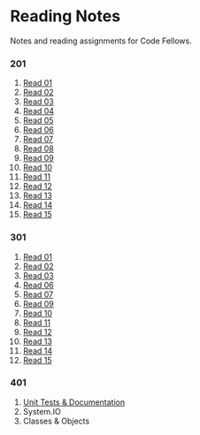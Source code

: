 # Reading Notes
Notes and reading assignments for Code Fellows.

### 201
1. [Read 01](https://dianestephani.github.io/reading-notes/read-01)
1. [Read 02](https://dianestephani.github.io/reading-notes/class-02)
1. [Read 03](https://dianestephani.github.io/reading-notes/class-03)
1. [Read 04](https://dianestephani.github.io/reading-notes/class-04)
1. [Read 05](https://dianestephani.github.io/reading-notes/class-05)
1. [Read 06](https://dianestephani.github.io/reading-notes/class-06)
1. [Read 07](https://dianestephani.github.io/reading-notes/class-07)
1. [Read 08](https://dianestephani.github.io/reading-notes/class-08)
1. [Read 09](https://dianestephani.github.io/reading-notes/class-09)
1. [Read 10](https://dianestephani.github.io/reading-notes/class-10)
1. [Read 11](https://dianestephani.github.io/reading-notes/class-11)
1. [Read 12](https://dianestephani.github.io/reading-notes/class-12)
1. [Read 13](https://dianestephani.github.io/reading-notes/class-13)
1. [Read 14](https://dianestephani.github.io/reading-notes/class-14)
1. [Read 15](https://dianestephani.github.io/reading-notes/class-15)

### 301
1. [Read 01](https://github.com/dianestephani/reading-notes/blob/master/301.01.md)
1. [Read 02](https://github.com/dianestephani/reading-notes/blob/master/301.01.md)
1. [Read 03](https://github.com/dianestephani/reading-notes/blob/master/301.03.md)
1. [Read 06](https://github.com/dianestephani/reading-notes/blob/master/301.06.md)
1. [Read 07](https://github.com/dianestephani/reading-notes/blob/master/301.07.md)
1. [Read 09](https://github.com/dianestephani/reading-notes/blob/master/301.09.md)
1. [Read 10](https://github.com/dianestephani/reading-notes/blob/master/301.10.md)
1. [Read 11](https://github.com/dianestephani/reading-notes/blob/master/301.11.md)
1. [Read 12](https://github.com/dianestephani/reading-notes/blob/master/301.12.md)
1. [Read 13](https://github.com/dianestephani/reading-notes/blob/master/301.13.md)
1. [Read 14](https://github.com/dianestephani/reading-notes/blob/master/301.14.md)
1. [Read 15](https://github.com/dianestephani/reading-notes/blob/master/301.15.md)

### 401
1. [Unit Tests & Documentation](https://github.com/dianestephani/reading-notes/blob/master/401.01.md)
1. System.IO
1. Classes & Objects
